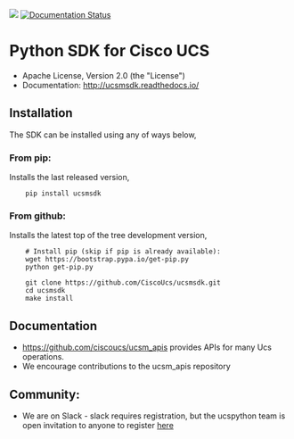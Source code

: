 [![](https://img.shields.io/pypi/v/ucsmsdk.svg)](https://pypi.python.org/pypi/ucsmsdk)
[![Documentation Status](https://readthedocs.org/projects/ucsmsdk/badge/?version=latest)](http://ucsmsdk.readthedocs.io/en/latest/?badge=latest)

# Python SDK for Cisco UCS

* Apache License, Version 2.0 (the "License")
* Documentation: http://ucsmsdk.readthedocs.io/

## Installation

The SDK can be installed using any of ways below,

### From pip:

Installs the last released version,

```
    pip install ucsmsdk
```

### From github:

Installs the latest top of the tree development version,

```
    # Install pip (skip if pip is already available):
    wget https://bootstrap.pypa.io/get-pip.py
    python get-pip.py

    git clone https://github.com/CiscoUcs/ucsmsdk.git
    cd ucsmsdk
    make install
```

## Documentation

* https://github.com/ciscoucs/ucsm_apis provides APIs for many Ucs operations.
* We encourage contributions to the ucsm_apis repository


## Community:

* We are on Slack - slack requires registration, but the ucspython team is open invitation to
  anyone to register [here](https://ucspython.herokuapp.com)
